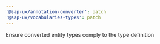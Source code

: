 ```yaml
---
'@sap-ux/annotation-converter': patch
'@sap-ux/vocabularies-types': patch
---
```


Ensure converted entity types comply to the type definition
